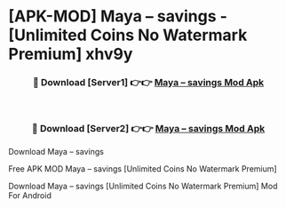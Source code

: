 # [APK-MOD] Maya – savings - [Unlimited Coins No Watermark Premium] xhv9y



<div align="center">
<h3>🔴 Download [Server1] 👉👉 <a href="https://momento.my/?title=Maya_–_savings">Maya – savings Mod Apk</a></h3><br>

<h3>🔴 Download [Server2] 👉👉 <a href="https://momento.my/?title=Maya_–_savings">Maya – savings Mod Apk</a></h3>
</div>



Download Maya – savings 

Free APK MOD Maya – savings [Unlimited Coins No Watermark Premium]

Download Maya – savings [Unlimited Coins No Watermark Premium] Mod For Android
